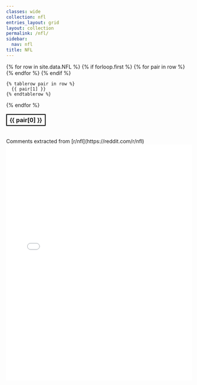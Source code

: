 ```yaml
---
classes: wide
collection: nfl
entries_layout: grid
layout: collection
permalink: /nfl/
sidebar:
  nav: nfl
title: NFL
---
```


<style>
	th{
	    border:2px solid #000000;
	}

	td{
	    border:1px solid #000000;
	}
</style>

<script src="https://www.kryogenix.org/code/browser/sorttable/sorttable.js"></script>

<table class="sortable">
  {% for row in site.data.NFL %}
    {% if forloop.first %}
    <tr>
      {% for pair in row %}
        <th class="sorttable_numeric">{{ pair[0] }}</th>
      {% endfor %}
    </tr>
    {% endif %}

    {% tablerow pair in row %}
      {{ pair[1] }}
    {% endtablerow %}
  {% endfor %}
</table>
<br>
Comments extracted from [r/nfl](https://reddit.com/r/nfl)
<iframe id="igraph" scrolling="no" style="border:none;" seamless="seamless" src="/plots/NFL/NFL.html" height="640" width="100%"></iframe>